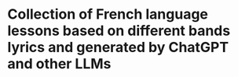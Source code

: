 # Collection of French language lessons based on different bands lyrics and generated by ChatGPT and other LLMs
